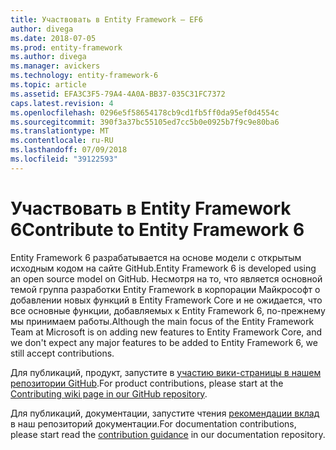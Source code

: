 ```yaml
---
title: Участвовать в Entity Framework — EF6
author: divega
ms.date: 2018-07-05
ms.prod: entity-framework
ms.author: divega
ms.manager: avickers
ms.technology: entity-framework-6
ms.topic: article
ms.assetid: EFA3C3F5-79A4-4A0A-BB37-035C31FC7372
caps.latest.revision: 4
ms.openlocfilehash: 0296e5f58654178cb9cd1fb5ff0da95ef0d4554c
ms.sourcegitcommit: 390f3a37bc55105ed7cc5b0e0925b7f9c9e80ba6
ms.translationtype: MT
ms.contentlocale: ru-RU
ms.lasthandoff: 07/09/2018
ms.locfileid: "39122593"
---
```

# <a name="contribute-to-entity-framework-6"></a><span data-ttu-id="54a0d-102">Участвовать в Entity Framework 6</span><span class="sxs-lookup"><span data-stu-id="54a0d-102">Contribute to Entity Framework 6</span></span>
<span data-ttu-id="54a0d-103">Entity Framework 6 разрабатывается на основе модели с открытым исходным кодом на сайте GitHub.</span><span class="sxs-lookup"><span data-stu-id="54a0d-103">Entity Framework 6 is developed using an open source model on GitHub.</span></span> <span data-ttu-id="54a0d-104">Несмотря на то, что является основной темой группа разработки Entity Framework в корпорации Майкрософт о добавлении новых функций в Entity Framework Core и не ожидается, что все основные функции, добавляемых к Entity Framework 6, по-прежнему мы принимаем работы.</span><span class="sxs-lookup"><span data-stu-id="54a0d-104">Although the main focus of the Entity Framework Team at Microsoft is on adding new features to Entity Framework Core, and we don't expect any major features to be added to Entity Framework 6, we still accept contributions.</span></span>

<span data-ttu-id="54a0d-105">Для публикаций, продукт, запустите в [участию вики-страницы в нашем репозитории GitHub](https://github.com/aspnet/EntityFramework6/wiki/Contributing).</span><span class="sxs-lookup"><span data-stu-id="54a0d-105">For product contributions, please start at the [Contributing wiki page in our GitHub repository](https://github.com/aspnet/EntityFramework6/wiki/Contributing).</span></span>

<span data-ttu-id="54a0d-106">Для публикаций, документации, запустите чтения [рекомендации вклад](https://github.com/aspnet/EntityFramework.Docs/blob/master/CONTRIBUTING.md) в наш репозиторий документации.</span><span class="sxs-lookup"><span data-stu-id="54a0d-106">For documentation contributions, please start read the [contribution guidance](https://github.com/aspnet/EntityFramework.Docs/blob/master/CONTRIBUTING.md) in our documentation repository.</span></span>
